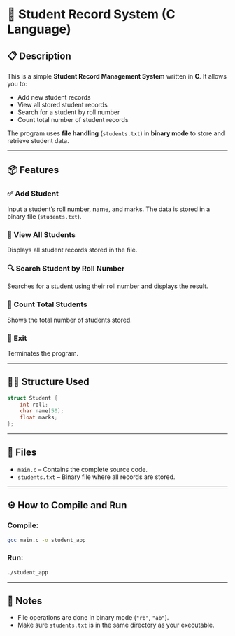 # 📘 Student Record System (C Language)

## 📋 Description
This is a simple **Student Record Management System** written in **C**. It allows you to:

- Add new student records  
- View all stored student records  
- Search for a student by roll number  
- Count total number of student records  

The program uses **file handling** (`students.txt`) in **binary mode** to store and retrieve student data.

---

## 📦 Features

### ✅ Add Student
Input a student’s roll number, name, and marks. The data is stored in a binary file (`students.txt`).

### 👀 View All Students
Displays all student records stored in the file.

### 🔍 Search Student by Roll Number
Searches for a student using their roll number and displays the result.

### 🔢 Count Total Students
Shows the total number of students stored.

### 🚪 Exit
Terminates the program.

---

## 🧑‍💻 Structure Used

```c
struct Student {
    int roll;
    char name[50];
    float marks;
};
```

---

## 📂 Files

- `main.c` – Contains the complete source code.  
- `students.txt` – Binary file where all records are stored.

---

## ⚙️ How to Compile and Run

### Compile:
```bash
gcc main.c -o student_app
```

### Run:
```bash
./student_app
```

---

## 📝 Notes

- File operations are done in binary mode (`"rb"`, `"ab"`).
- Make sure `students.txt` is in the same directory as your executable.
